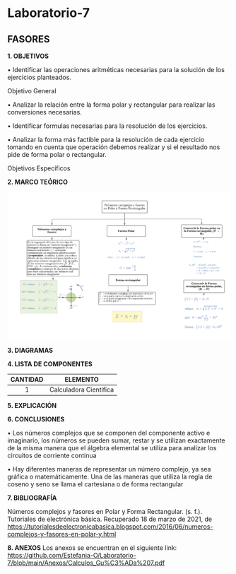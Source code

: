 # Laboratorio-7

## FASORES

**1. OBJETIVOS**

•	Identificar las operaciones aritméticas necesarias para la solución de los ejercicios planteados.

Objetivo General

•	Analizar la relación entre la forma polar y rectangular   para realizar las conversiones necesarias.

•	Identificar formulas necesarias para la resolución de los ejercicios.

•	Analizar la forma más factible para la resolución de cada ejercicio tomando en cuenta que operación debemos realizar y si el resultado nos pide de forma polar o rectangular.

Objetivos Específicos

**2. MARCO TEÓRICO**

![.](https://github.com/Estefania-O/Laboratorio-7/blob/main/img/Mapa_Fasores.png)

**3. DIAGRAMAS**

**4. LISTA DE COMPONENTES**

|**CANTIDAD**|**ELEMENTO**|
|:----:|:----:|
|1|Calculadora Científica|

**5. EXPLICACIÓN**

**6. CONCLUSIONES**

•	Los números complejos que se componen del componente activo e imaginario, los  números se pueden sumar, restar y se utilizan exactamente de la misma manera que el álgebra elemental se utiliza para analizar los circuitos de corriente continua

•	Hay diferentes maneras de representar un número complejo, ya sea gráfica o matemáticamente. Una de las maneras que utiliza la regla de coseno y seno se llama el cartesiana o de forma rectangular

**7. BIBLIOGRAFÍA**

Números complejos y fasores en Polar y Forma Rectangular. (s. f.). Tutoriales de electrónica básica. Recuperado 18 de marzo de 2021, de https://tutorialesdeelectronicabasica.blogspot.com/2016/06/numeros-complejos-y-fasores-en-polar-y.html

**8. ANEXOS**
Los anexos se encuentran en el siguiente link:
https://github.com/Estefania-O/Laboratorio-7/blob/main/Anexos/Calculos_Gu%C3%ADa%207.pdf
